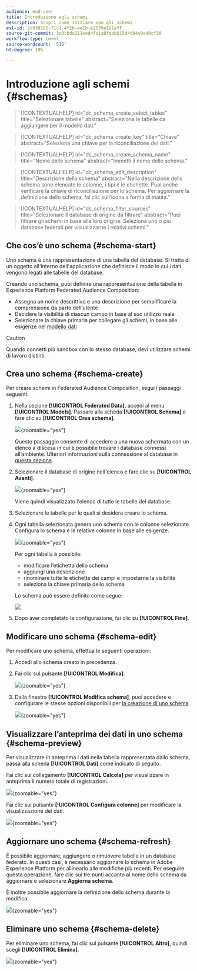 ```yaml
---
audience: end-user
title: Introduzione agli schemi
description: Scopri come iniziare con gli schemi
exl-id: 2c939185-f1c1-4f2b-ae1b-e2539e121eff
source-git-commit: 3c0cbda211eed4fa1a8fdab015d4db4c9ad0cf30
workflow-type: tm+mt
source-wordcount: '516'
ht-degree: 19%

---
```


# Introduzione agli schemi {#schemas}

>[!CONTEXTUALHELP]
>id="dc_schema_create_select_tables"
>title="Selezionare tabelle"
>abstract="Seleziona le tabelle da aggiungere per il modello dati."

>[!CONTEXTUALHELP]
>id="dc_schema_create_key"
>title="Chiave"
>abstract="Seleziona una chiave per la riconciliazione dei dati."

>[!CONTEXTUALHELP]
>id="dc_schema_create_schema_name"
>title="Nome dello schema"
>abstract="Immetti il nome dello schema."


>[!CONTEXTUALHELP]
>id="dc_schema_edit_description"
>title="Descrizione dello schema"
>abstract="Nella descrizione dello schema sono elencate le colonne, i tipi e le etichette. Puoi anche verificare la chiave di riconciliazione per lo schema. Per aggiornare la definizione dello schema, fai clic sull’icona a forma di matita."

>[!CONTEXTUALHELP]
>id="dc_schema_filter_sources"
>title="Selezionare il database di origine da filtrare"
>abstract="Puoi filtrare gli schemi in base alla loro origine. Seleziona uno o più database federati per visualizzarne i relativi schemi."

## Che cos’è uno schema {#schema-start}

Uno schema è una rappresentazione di una tabella del database. Si tratta di un oggetto all&#39;interno dell&#39;applicazione che definisce il modo in cui i dati vengono legati alle tabelle del database.

Creando uno schema, puoi definire una rappresentazione della tabella in Experience Platform Federated Audience Composition:

* Assegna un nome descrittivo e una descrizione per semplificare la comprensione da parte dell’utente
* Decidere la visibilità di ciascun campo in base al suo utilizzo reale
* Selezionare la chiave primaria per collegare gli schemi, in base alle esigenze nel [modello dati](../data-management/gs-models.md#data-model-start)

>[!CAUTION]
>
>Quando connetti più sandbox con lo stesso database, devi utilizzare schemi di lavoro distinti.
>

## Crea uno schema {#schema-create}

Per creare schemi in Federated Audience Composition, segui i passaggi seguenti:

1. Nella sezione **[!UICONTROL Federated Data]**, accedi al menu **[!UICONTROL Models]**. Passare alla scheda **[!UICONTROL Schema]** e fare clic su **[!UICONTROL Crea schema]**.

   ![](assets/schema_create.png){zoomable="yes"}

   Questo passaggio consente di accedere a una nuova schermata con un elenco a discesa in cui è possibile trovare i database connessi all’ambiente. Ulteriori informazioni sulla connessione al database in [questa sezione](../connections/connections.md#connections-fdb).

1. Selezionare il database di origine nell&#39;elenco e fare clic su **[!UICONTROL Avanti]**.

   ![](assets/schema_tables.png){zoomable="yes"}

   Viene quindi visualizzato l&#39;elenco di tutte le tabelle del database.

1. Selezionare le tabelle per le quali si desidera creare lo schema.

1. Ogni tabella selezionata genera uno schema con le colonne selezionate. Configura lo schema e le relative colonne in base alle esigenze.

   ![](assets/schema_fields.png){zoomable="yes"}

   Per ogni tabella è possibile:

   * modificare l’etichetta dello schema
   * aggiungi una descrizione
   * rinominare tutte le etichette dei campi e impostarne la visibilità
   * seleziona la chiave primaria dello schema

   Lo schema può essere definito come segue:

   ![](assets/schema_example.png)

1. Dopo aver completato la configurazione, fai clic su **[!UICONTROL Fine]**.

## Modificare uno schema {#schema-edit}

Per modificare uno schema, effettua le seguenti operazioni:

1. Accedi allo schema creato in precedenza.

1. Fai clic sul pulsante **[!UICONTROL Modifica]**.

   ![](assets/schema_edit.png){zoomable="yes"}

1. Dalla finestra **[!UICONTROL Modifica schema]**, puoi accedere e configurare le stesse opzioni disponibili per [la creazione di uno schema](#schema-create).

   ![](assets/schema_edit_orders.png){zoomable="yes"}

## Visualizzare l’anteprima dei dati in uno schema {#schema-preview}

Per visualizzare in anteprima i dati nella tabella rappresentata dallo schema, passa alla scheda **[!UICONTROL Dati]** come indicato di seguito.

Fai clic sul collegamento **[!UICONTROL Calcola]** per visualizzare in anteprima il numero totale di registrazioni.

![](assets/schema_data.png){zoomable="yes"}

Fai clic sul pulsante **[!UICONTROL Configura colonne]** per modificare la visualizzazione dei dati.

![](assets/schema_columns.png){zoomable="yes"}

## Aggiornare uno schema {#schema-refresh}

È possibile aggiornare, aggiungere o rimuovere tabelle in un database federato. In questi casi, è necessario aggiornare lo schema in Adobe Experience Platform per allinearlo alle modifiche più recenti. Per eseguire questa operazione, fare clic sui tre punti accanto al nome dello schema da aggiornare e selezionare **Aggiorna schema**.

È inoltre possibile aggiornare la definizione dello schema durante la modifica.

![](assets/schema_refresh.png){zoomable="yes"}


## Eliminare uno schema {#schema-delete}

Per eliminare uno schema, fai clic sul pulsante **[!UICONTROL Altro]**, quindi scegli **[!UICONTROL Elimina]**.

![](assets/schema_delete.png){zoomable="yes"}
